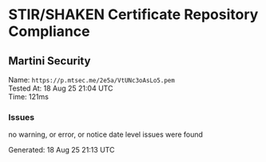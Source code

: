 # STIR/SHAKEN Certificate Repository Compliance

## Martini Security

Name: `https://p.mtsec.me/2e5a/VtUNc3oAsLo5.pem`\
Tested At: 18 Aug 25 21:04 UTC\
Time: 121ms

### Issues

no warning, or error, or notice date level issues were found

Generated: 18 Aug 25 21:13 UTC